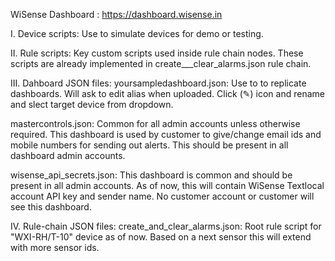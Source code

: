 WiSense Dashboard : https://dashboard.wisense.in

I. Device scripts: Use to simulate devices for demo or testing.

II. Rule scripts: Key custom scripts used inside rule chain nodes. These scripts are already implemented in create___clear_alarms.json rule chain.

III. Dahboard JSON files:
yoursampledashboard.json: Use to to replicate dashboards. 
                          Will ask to edit alias when uploaded. Click (✎) icon and rename and slect target device from dropdown.

mastercontrols.json: Common for all admin accounts unless otherwise required. This dashboard is used by customer to give/change
                     email ids and mobile numbers for sending out alerts. This should be present
                     in all dashboard admin accounts.

wisense_api_secrets.json: This dashboard is common and should be present in all admin accounts. 
                          As of now, this will contain WiSense Textlocal account API key and sender name. No customer account
                          or customer will see this dashboard.

IV. Rule-chain JSON files: 
create_and_clear_alarms.json: Root rule script for "WXI-RH/T-10" device as of now. Based on a next sensor this will 
                              extend with more sensor ids.
